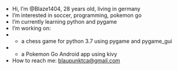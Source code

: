 - Hi, I’m @Blaze1404, 28 years old, living in germany
- I’m interested in soccer, programming, pokemon go
- I’m currently learning python and pygame
- I’m working on:
-  - a chess game for python 3.7 using pygame and pygame_gui
-  - a Pokemon Go Android app using kivy
- How to reach me: blaupunktca@gmail.com

<!---
Blaze1404/Blaze1404 is a ✨ special ✨ repository because its `README.md` (this file) appears on your GitHub profile.
You can click the Preview link to take a look at your changes.
--->
